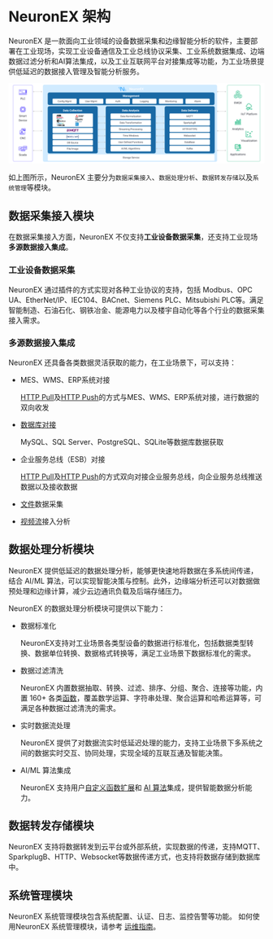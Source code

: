 # NeuronEX 架构

NeuronEX 是一款面向工业领域的设备数据采集和边缘智能分析的软件，主要部署在工业现场，实现工业设备通信及工业总线协议采集、工业系统数据集成、边端数据过滤分析和AI算法集成，以及工业互联网平台对接集成等功能，为工业场景提供低延迟的数据接入管理及智能分析服务。

<img src="./_assets/architect.png" alt="架构" style="zoom:100%;" />

如上图所示，NeuronEX 主要分为`数据采集接入`、`数据处理分析`、`数据转发存储`以及`系统管理`等模块。

## 数据采集接入模块

在数据采集接入方面，NeuronEX 不仅支持**工业设备数据采集**，还支持工业现场**多源数据接入集成**。

### 工业设备数据采集

NeuronEX 通过插件的方式实现对各种工业协议的支持，包括 Modbus、OPC UA、EtherNet/IP、IEC104、BACnet、Siemens PLC、Mitsubishi PLC等。满足智能制造、石油石化、钢铁冶金、能源电力以及楼宇自动化等各个行业的数据采集接入需求。

### 多源数据接入集成
NeuronEX 还具备各类数据灵活获取的能力，在工业场景下，可以支持：

- MES、WMS、ERP系统对接
  
  [HTTP Pull](../streaming-processing/http_pull.md)及[HTTP Push](../streaming-processing/http_push.md)的方式与MES、WMS、ERP系统对接，进行数据的双向收发

- [数据库对接](../streaming-processing/sql.md)
  
  MySQL、SQL Server、PostgreSQL、SQLite等数据库数据获取

- 企业服务总线（ESB）对接
  
  [HTTP Pull](../streaming-processing/http_pull.md)及[HTTP Push](../streaming-processing/http_push.md)的方式双向对接企业服务总线，向企业服务总线推送数据以及接收数据
    
- [文件](../streaming-processing/file.md)数据采集

- [视频流](../streaming-processing/video.md)接入分析

## 数据处理分析模块

NeuronEX 提供低延迟的数据处理分析，能够更快速地将数据在多系统间传递，结合 AI/ML 算法，可以实现智能决策与控制。此外，边缘端分析还可以对数据做预处理和边缘计算，减少云边通讯负载及后端存储压力。

NeuronEX 的数据处理分析模块可提供以下能力：

- 数据标准化
  
  NeuronEX支持对工业场景各类型设备的数据进行标准化，包括数据类型转换、数据单位转换、数据格式转换等，满足工业场景下数据标准化的需求。

- 数据过滤清洗

  NeuronEX 内置数据抽取、转换、过滤、排序、分组、聚合、连接等功能，内置 160+ 各类[函数](../streaming-processing/sqls/functions/overview.md)，覆盖数学运算、字符串处理、聚合运算和哈希运算等，可满足各种数据过滤清洗的需求。

- 实时数据流处理
  
  NeuronEX 提供了对数据流实时低延迟处理的能力，支持工业场景下多系统之间的数据实时交互、协同处理，实现全域的互联互通及智能决策。

- AI/ML 算法集成
    
  NeuronEX 支持用户[自定义函数扩展](../streaming-processing/extension.md)和 [AI 算法](../streaming-processing/portable_python.md)集成，提供智能数据分析能力。


## 数据转发存储模块

NeuronEX 支持将数据转发到云平台或外部系统，实现数据的传递，支持MQTT、SparkplugB、HTTP、Websocket等数据传递方式，也支持将数据存储到数据库中。


## 系统管理模块

NeuronEX 系统管理模块包含系统配置、认证、日志、监控告警等功能。
如何使用NeuronEX 系统管理模块，请参考 [运维指南](../admin/introduction.md)。
